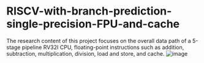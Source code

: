 # RISCV-with-branch-prediction-single-precision-FPU-and-cache

The research content of this project focuses on the overall data path of a 5-stage pipeline RV32I CPU, floating-point instructions such as addition, subtraction, multiplication, division, load and store, and cache.
![image](https://github.com/HocLee/RISCV-with-branch-prediction-single-precision-FPU-and-cache/assets/97019009/e61eb644-bb37-42d9-beeb-a62e921cf7cc)




